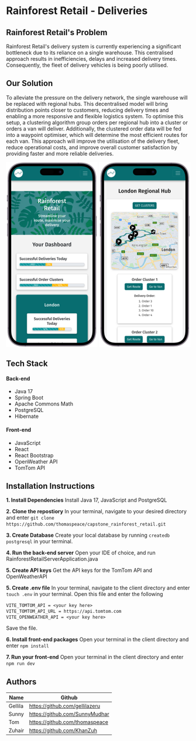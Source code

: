 # Rainforest Retail - Deliveries

## Rainforest Retail's Problem
Rainforest Retail's delivery system is currently experiencing a significant bottleneck due to its reliance on a single warehouse. This centralised approach results in inefficiencies, delays and increased delivery times. Consequently, the fleet of delivery vehicles is being poorly utilised.

## Our Solution

To alleviate the pressure on the delivery network, the single warehouse will be replaced with regional hubs. This decentralised model will bring distribution points closer to customers, reducing delivery times and enabling a more responsive and flexible logistics system. To optimise this setup, a clustering algorithm group orders per regional hub into a cluster or orders a van will deliver. Additionally, the clustered order data will be fed into a waypoint optimiser, which will determine the most efficient routes for each van. This approach will improve the utilisation of the delivery fleet, reduce operational costs, and improve overall customer satisfaction by providing faster and more reliable deliveries.

<img src="phone-image.png" width="250" alt="homepage on phone screen">
<img src="phone-image-2.png" width="250" alt="map page on phone screen">


## Tech Stack
#### Back-end
- Java 17
- Spring Boot
- Apache Commons Math
- PostgreSQL
- Hibernate

#### Front-end
- JavaScript
- React
- React Bootstrap
- OpenWeather API
- TomTom API


## Installation Instructions

**1. Install Dependencies**
Install Java 17, JavaScript and PostgreSQL

**2. Clone the repostiory**
In your terminal, navigate to your desired directory and enter
`git clone https://github.com/thomaspeace/capstone_rainforest_retail.git`

**3. Create Database**
Create your local database by running
`createdb postgresql`
in your terminal.

**4. Run the back-end server**
Open your IDE of choice, and run RainforestRetailServerApplication.java

**5. Create API keys**
Get the API keys for the TomTom API and OpenWeatherAPI

**5. Create .env file**
In your terminal, navigate to the client directory and enter
`touch .env`
in your terminal. Open this file and enter the following
```
VITE_TOMTOM_API = <your key here>
VITE_TOMTOM_API_URL = https://api.tomtom.com
VITE_OPENWEATHER_API = <your key here>
```
Save the file.

**6. Install front-end packages**
Open your terminal in the client directory and enter
`npm install`

**7. Run your front-end**
Open your terminal in the client directory and enter
`npm run dev`


## Authors

|    Name     |         Github              |
|---------|---------------------------------|
| Gellila     | https://github.com/gellilazeru|
| Sunny   | https://github.com/SunnyMudhar    |
| Tom   | https://github.com/thomaspeace   |
| Zuhair   | https://github.com/KhanZuh  |
